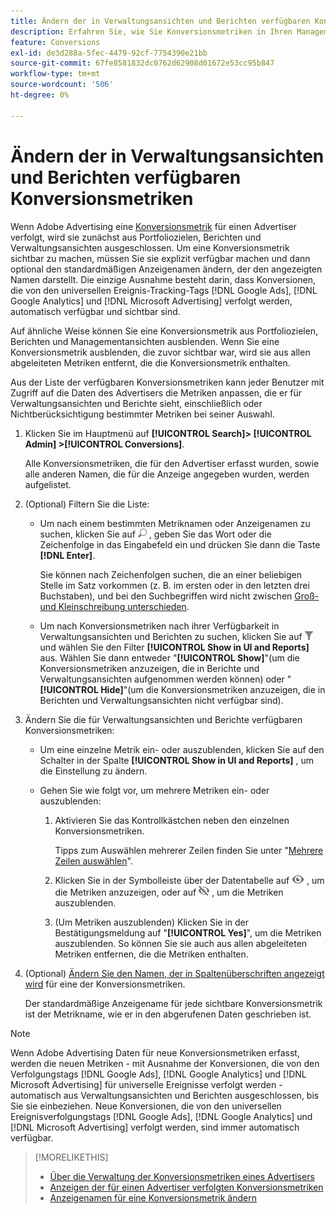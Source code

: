 ```yaml
---
title: Ändern der in Verwaltungsansichten und Berichten verfügbaren Konversionsmetriken
description: Erfahren Sie, wie Sie Konversionsmetriken in Ihren Management-Ansichten und -Berichten verfügbar machen.
feature: Conversions
exl-id: de3d288a-5fec-4479-92cf-7754390e21bb
source-git-commit: 67fe8581832dc0762d62908d01672e53cc95b847
workflow-type: tm+mt
source-wordcount: '506'
ht-degree: 0%

---
```


# Ändern der in Verwaltungsansichten und Berichten verfügbaren Konversionsmetriken

Wenn Adobe Advertising eine [Konversionsmetrik](/help/search-social-commerce/glossary.md#c-d) für einen Advertiser verfolgt, wird sie zunächst aus Portfoliozielen, Berichten und Verwaltungsansichten ausgeschlossen. Um eine Konversionsmetrik sichtbar zu machen, müssen Sie sie explizit verfügbar machen und dann optional den standardmäßigen Anzeigenamen ändern, der den angezeigten Namen darstellt. Die einzige Ausnahme besteht darin, dass Konversionen, die von den universellen Ereignis-Tracking-Tags [!DNL Google Ads], [!DNL Google Analytics] und [!DNL Microsoft Advertising] verfolgt werden, automatisch verfügbar und sichtbar sind.

Auf ähnliche Weise können Sie eine Konversionsmetrik aus Portfoliozielen, Berichten und Managementansichten ausblenden. Wenn Sie eine Konversionsmetrik ausblenden, die zuvor sichtbar war, wird sie aus allen abgeleiteten Metriken entfernt, die die Konversionsmetrik enthalten.

Aus der Liste der verfügbaren Konversionsmetriken kann jeder Benutzer mit Zugriff auf die Daten des Advertisers die Metriken anpassen, die er für Verwaltungsansichten und Berichte sieht, einschließlich oder Nichtberücksichtigung bestimmter Metriken bei seiner Auswahl.

1. Klicken Sie im Hauptmenü auf **[!UICONTROL Search]> [!UICONTROL Admin] >[!UICONTROL Conversions]**.

   Alle Konversionsmetriken, die für den Advertiser erfasst wurden, sowie alle anderen Namen, die für die Anzeige angegeben wurden, werden aufgelistet.

1. (Optional) Filtern Sie die Liste:

   * Um nach einem bestimmten Metriknamen oder Anzeigenamen zu suchen, klicken Sie auf ![Suchen](/help/search-social-commerce/assets/search.png "Suchen") , geben Sie das Wort oder die Zeichenfolge in das Eingabefeld ein und drücken Sie dann die Taste **[!DNL Enter]**.

     Sie können nach Zeichenfolgen suchen, die an einer beliebigen Stelle im Satz vorkommen (z. B. im ersten oder in den letzten drei Buchstaben), und bei den Suchbegriffen wird nicht zwischen [Groß- und Kleinschreibung unterschieden](/help/search-social-commerce/glossary.md#c-d).

   * Um nach Konversionsmetriken nach ihrer Verfügbarkeit in Verwaltungsansichten und Berichten zu suchen, klicken Sie auf ![Filter](/help/search-social-commerce/assets/filter.png "Filter") und wählen Sie den Filter **[!UICONTROL Show in UI and Reports]** aus. Wählen Sie dann entweder &quot;**[!UICONTROL Show]**&quot;(um die Konversionsmetriken anzuzeigen, die in Berichte und Verwaltungsansichten aufgenommen werden können) oder &quot;**[!UICONTROL Hide]**&quot;(um die Konversionsmetriken anzuzeigen, die in Berichten und Verwaltungsansichten nicht verfügbar sind).

1. Ändern Sie die für Verwaltungsansichten und Berichte verfügbaren Konversionsmetriken:

   * Um eine einzelne Metrik ein- oder auszublenden, klicken Sie auf den Schalter in der Spalte **[!UICONTROL Show in UI and Reports]** , um die Einstellung zu ändern.

   * Gehen Sie wie folgt vor, um mehrere Metriken ein- oder auszublenden:

      1. Aktivieren Sie das Kontrollkästchen neben den einzelnen Konversionsmetriken.

         Tipps zum Auswählen mehrerer Zeilen finden Sie unter &quot;[Mehrere Zeilen auswählen](/help/search-social-commerce/common-tasks/navigation-editing-selection/multiple-rows-select.md)&quot;.

      1. Klicken Sie in der Symbolleiste über der Datentabelle auf ![Anzeigen](/help/search-social-commerce/assets/show.png "Anzeigen") , um die Metriken anzuzeigen, oder auf ![Ausblenden](/help/search-social-commerce/assets/hide.png "Ausblenden") , um die Metriken auszublenden.

      1. (Um Metriken auszublenden) Klicken Sie in der Bestätigungsmeldung auf &quot;**[!UICONTROL Yes]**&quot;, um die Metriken auszublenden. So können Sie sie auch aus allen abgeleiteten Metriken entfernen, die die Metriken enthalten.

1. (Optional) [Ändern Sie den Namen, der in Spaltenüberschriften angezeigt wird](conversion-metric-edit-display-name.md) für eine der Konversionsmetriken.

   Der standardmäßige Anzeigename für jede sichtbare Konversionsmetrik ist der Metrikname, wie er in den abgerufenen Daten geschrieben ist.

>[!NOTE]
>
>Wenn Adobe Advertising Daten für neue Konversionsmetriken erfasst, werden die neuen Metriken - mit Ausnahme der Konversionen, die von den Verfolgungstags [!DNL Google Ads], [!DNL Google Analytics] und [!DNL Microsoft Advertising] für universelle Ereignisse verfolgt werden - automatisch aus Verwaltungsansichten und Berichten ausgeschlossen, bis Sie sie einbeziehen. Neue Konversionen, die von den universellen Ereignisverfolgungstags [!DNL Google Ads], [!DNL Google Analytics] und [!DNL Microsoft Advertising] verfolgt werden, sind immer automatisch verfügbar.

>[!MORELIKETHIS]
>
>* [Über die Verwaltung der Konversionsmetriken eines Advertisers](conversion-metric-about.md)
>* [Anzeigen der für einen Advertiser verfolgten Konversionsmetriken](conversion-metric-view-tracked.md)
>* [Anzeigenamen für eine Konversionsmetrik ändern](conversion-metric-edit-display-name.md)
